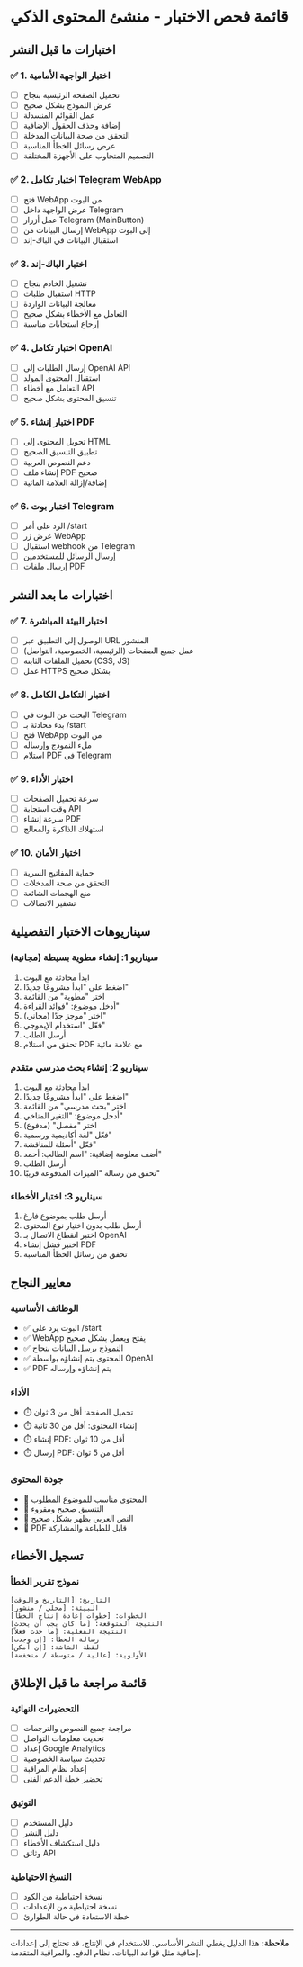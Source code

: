 # قائمة فحص الاختبار - منشئ المحتوى الذكي

## اختبارات ما قبل النشر

### ✅ 1. اختبار الواجهة الأمامية
- [ ] تحميل الصفحة الرئيسية بنجاح
- [ ] عرض النموذج بشكل صحيح
- [ ] عمل القوائم المنسدلة
- [ ] إضافة وحذف الحقول الإضافية
- [ ] التحقق من صحة البيانات المدخلة
- [ ] عرض رسائل الخطأ المناسبة
- [ ] التصميم المتجاوب على الأجهزة المختلفة

### ✅ 2. اختبار تكامل Telegram WebApp
- [ ] فتح WebApp من البوت
- [ ] عرض الواجهة داخل Telegram
- [ ] عمل أزرار Telegram (MainButton)
- [ ] إرسال البيانات من WebApp إلى البوت
- [ ] استقبال البيانات في الباك-إند

### ✅ 3. اختبار الباك-إند
- [ ] تشغيل الخادم بنجاح
- [ ] استقبال طلبات HTTP
- [ ] معالجة البيانات الواردة
- [ ] التعامل مع الأخطاء بشكل صحيح
- [ ] إرجاع استجابات مناسبة

### ✅ 4. اختبار تكامل OpenAI
- [ ] إرسال الطلبات إلى OpenAI API
- [ ] استقبال المحتوى المولد
- [ ] التعامل مع أخطاء API
- [ ] تنسيق المحتوى بشكل صحيح

### ✅ 5. اختبار إنشاء PDF
- [ ] تحويل المحتوى إلى HTML
- [ ] تطبيق التنسيق الصحيح
- [ ] دعم النصوص العربية
- [ ] إنشاء ملف PDF صحيح
- [ ] إضافة/إزالة العلامة المائية

### ✅ 6. اختبار بوت Telegram
- [ ] الرد على أمر /start
- [ ] عرض زر WebApp
- [ ] استقبال webhook من Telegram
- [ ] إرسال الرسائل للمستخدمين
- [ ] إرسال ملفات PDF

## اختبارات ما بعد النشر

### ✅ 7. اختبار البيئة المباشرة
- [ ] الوصول إلى التطبيق عبر URL المنشور
- [ ] عمل جميع الصفحات (الرئيسية، الخصوصية، التواصل)
- [ ] تحميل الملفات الثابتة (CSS, JS)
- [ ] عمل HTTPS بشكل صحيح

### ✅ 8. اختبار التكامل الكامل
- [ ] البحث عن البوت في Telegram
- [ ] بدء محادثة بـ /start
- [ ] فتح WebApp من البوت
- [ ] ملء النموذج وإرساله
- [ ] استلام PDF في Telegram

### ✅ 9. اختبار الأداء
- [ ] سرعة تحميل الصفحات
- [ ] وقت استجابة API
- [ ] سرعة إنشاء PDF
- [ ] استهلاك الذاكرة والمعالج

### ✅ 10. اختبار الأمان
- [ ] حماية المفاتيح السرية
- [ ] التحقق من صحة المدخلات
- [ ] منع الهجمات الشائعة
- [ ] تشفير الاتصالات

## سيناريوهات الاختبار التفصيلية

### سيناريو 1: إنشاء مطوية بسيطة (مجانية)
1. ابدأ محادثة مع البوت
2. اضغط على "ابدأ مشروعًا جديدًا"
3. اختر "مطوية" من القائمة
4. أدخل موضوع: "فوائد القراءة"
5. اختر "موجز جدًا (مجاني)"
6. فعّل "استخدام الإيموجي"
7. أرسل الطلب
8. تحقق من استلام PDF مع علامة مائية

### سيناريو 2: إنشاء بحث مدرسي متقدم
1. ابدأ محادثة مع البوت
2. اضغط على "ابدأ مشروعًا جديدًا"
3. اختر "بحث مدرسي" من القائمة
4. أدخل موضوع: "التغير المناخي"
5. اختر "مفصل" (مدفوع)
6. فعّل "لغة أكاديمية ورسمية"
7. فعّل "أسئلة للمناقشة"
8. أضف معلومة إضافية: "اسم الطالب: أحمد"
9. أرسل الطلب
10. تحقق من رسالة "الميزات المدفوعة قريبًا"

### سيناريو 3: اختبار الأخطاء
1. أرسل طلب بموضوع فارغ
2. أرسل طلب بدون اختيار نوع المحتوى
3. اختبر انقطاع الاتصال بـ OpenAI
4. اختبر فشل إنشاء PDF
5. تحقق من رسائل الخطأ المناسبة

## معايير النجاح

### الوظائف الأساسية
- ✅ البوت يرد على /start
- ✅ WebApp يفتح ويعمل بشكل صحيح
- ✅ النموذج يرسل البيانات بنجاح
- ✅ المحتوى يتم إنشاؤه بواسطة OpenAI
- ✅ PDF يتم إنشاؤه وإرساله

### الأداء
- ⏱️ تحميل الصفحة: أقل من 3 ثوان
- ⏱️ إنشاء المحتوى: أقل من 30 ثانية
- ⏱️ إنشاء PDF: أقل من 10 ثوان
- ⏱️ إرسال PDF: أقل من 5 ثوان

### جودة المحتوى
- 📝 المحتوى مناسب للموضوع المطلوب
- 📝 التنسيق صحيح ومقروء
- 📝 النص العربي يظهر بشكل صحيح
- 📝 PDF قابل للطباعة والمشاركة

## تسجيل الأخطاء

### نموذج تقرير الخطأ
```
التاريخ: [التاريخ والوقت]
البيئة: [محلي / منشور]
الخطوات: [خطوات إعادة إنتاج الخطأ]
النتيجة المتوقعة: [ما كان يجب أن يحدث]
النتيجة الفعلية: [ما حدث فعلاً]
رسالة الخطأ: [إن وجدت]
لقطة الشاشة: [إن أمكن]
الأولوية: [عالية / متوسطة / منخفضة]
```

## قائمة مراجعة ما قبل الإطلاق

### التحضيرات النهائية
- [ ] مراجعة جميع النصوص والترجمات
- [ ] تحديث معلومات التواصل
- [ ] إعداد Google Analytics
- [ ] تحديث سياسة الخصوصية
- [ ] إعداد نظام المراقبة
- [ ] تحضير خطة الدعم الفني

### التوثيق
- [ ] دليل المستخدم
- [ ] دليل النشر
- [ ] دليل استكشاف الأخطاء
- [ ] وثائق API

### النسخ الاحتياطية
- [ ] نسخة احتياطية من الكود
- [ ] نسخة احتياطية من الإعدادات
- [ ] خطة الاستعادة في حالة الطوارئ

---

**ملاحظة:** هذا الدليل يغطي النشر الأساسي. للاستخدام في الإنتاج، قد تحتاج إلى إعدادات إضافية مثل قواعد البيانات، نظام الدفع، والمراقبة المتقدمة.



